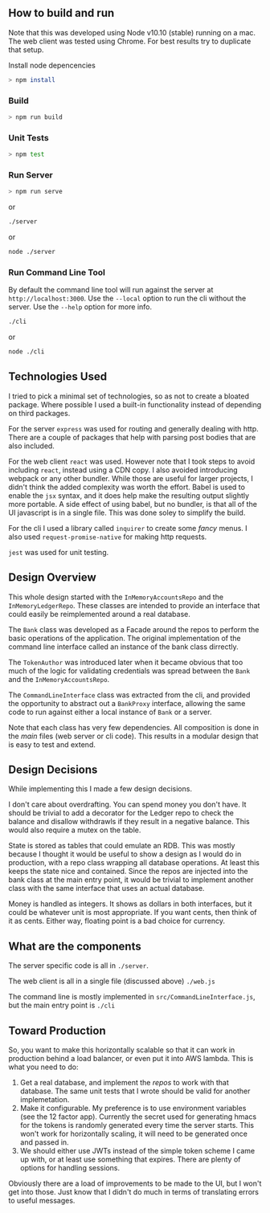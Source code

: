 

## How to build and run

Note that this was developed using Node v10.10 (stable) running on a mac. The web client was tested using Chrome. For best results try to duplicate that setup.

Install node depencencies
```bash
> npm install
```

### Build

```bash
> npm run build
```

### Unit Tests

```bash
> npm test
```

### Run Server
```bash
> npm run serve
```

or

```bash
./server
```

or 

```bash
node ./server
```

### Run Command Line Tool

By default the command line tool will run against the server at 
`http://localhost:3000`. Use the `--local` option to run the cli 
without the server. Use the `--help` option for more info.

```bash
./cli
```

or

```bash
node ./cli
```

## Technologies Used

I tried to pick a minimal set of technologies, so as not to create a bloated
package. Where possible I used a built-in functionality instead of depending on
third packages.

For the server `express` was used for routing and generally dealing with
http. There are a couple of packages that help with parsing post bodies that
are also included.

For the web client `react` was used. However note that I took steps to avoid
including `react`, instead using a CDN copy. I also avoided introducing webpack
or any other bundler. While those are useful for larger projects, I didn't
think the added complexity was worth the effort. Babel is used to enable the
`jsx` syntax, and it does help make the resulting output slightly more
portable. A side effect of using babel, but no bundler, is that all of the UI
javascript is in a single file. This was done soley to simplify the build.

For the cli I used a library called `inquirer` to create some _fancy_ menus.
I also used `request-promise-native` for making http requests.

`jest` was used for unit testing.

## Design Overview

This whole design started with the `InMemoryAccountsRepo` and the
`InMemoryLedgerRepo`. These classes are intended to provide an interface that
could easily be reimplemented around a real database.  

The `Bank` class was developed as a Facade around the repos to perform the
basic operations of the application.  The original implementation of the
command line interface called an instance of the bank class dirrectly.

The `TokenAuthor` was introduced later when it became obvious that too much
of the logic for validating credentials was spread between the `Bank` and the
`InMemoryAccountsRepo`. 

The `CommandLineInterface` class was extracted from the cli, and provided the
opportunity to abstract out a `BankProxy` interface, allowing the same code
to run against either a local instance of `Bank` or a server.

Note that each class has very few dependencies. All composition is done in
the _main_ files (web server or cli code). This results in a modular design
that is easy to test and extend.

## Design Decisions

While implementing this I made a few design decisions.

I don't care about overdrafting. You can spend money you don't have. It
should be trivial to add a decorator for the Ledger repo to check the balance
and disallow withdrawls if they result in a negative balance. This would also
require a mutex on the table.

State is stored as tables that could emulate an RDB. This was mostly because I 
thought it would be useful to show a design as I would do in production, with 
a repo class wrapping all database operations. At least this keeps the state nice
and contained. Since the repos are injected into the bank class at the main
entry point, it would be trivial to implement another class with the same
interface that uses an actual database.

Money is handled as integers. It shows as dollars in both interfaces, but it
could be whatever unit is most appropriate. If you want cents, then think of
it as cents. Either way, floating point is a bad choice for currency.

## What are the components

The server specific code is all in `./server`.

The web client is all in a single file (discussed above) `./web.js`

The command line is mostly implemented in `src/CommandLineInterface.js`, but
the main entry point is `./cli`

## Toward Production

So, you want to make this horizontally scalable so that it can work in
production behind a load balancer, or even put it into AWS lambda. This is 
what you need to do:

1. Get a real database, and implement the *repos* to work with that database. 
The same unit tests that I wrote should be valid for another implemetation.
2. Make it configurable. My preference is to use environment variables (see
the 12 factor app). Currently the secret used for generating hmacs for the
tokens is randomly generated every time the server starts. This won't work for 
horizontally scaling, it will need to be generated once and passed in.
3. We should either use JWTs instead of the simple token scheme I came up with,
or at least use something that expires.  There are plenty of options for
handling sessions.

Obviously there are a load of improvements to be made to the UI, but I won't
get into those.  Just know that I didn't do much in terms of translating
errors to useful messages.
